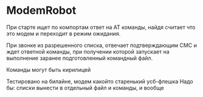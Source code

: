 # ModemRobot

При старте ищет по компортам ответ на АТ команды, найдя считает что это модем 
и переходит в режим ожидания.

При звонке из разрешенного списка, отвечает подтверждающим СМС и ждет ответной команды, 
при получении которой запускает на выполнение заранее подготовленный командный файл.

Команды могут быть кирилицей

Тестировано на билайне, модем какойто старенький усб-флешка
Надо бы: списки вынести в отдельный файл и команды, и вообще